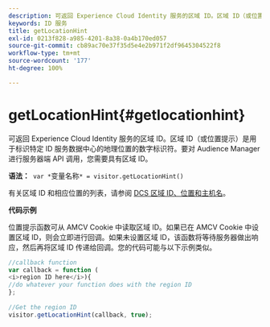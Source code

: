 ```yaml
---
description: 可返回 Experience Cloud Identity 服务的区域 ID。区域 ID（或位置提示）是用于标识特定 ID 服务数据中心的地理位置的数字标识符。要对 Audience Manager 进行服务器端 API 调用，您需要具有区域 ID。
keywords: ID 服务
title: getLocationHint
exl-id: 0213f828-a985-4201-8a38-0a4b170ed057
source-git-commit: cb89ac70e37f35d5e4e2b971f2df9645304522f8
workflow-type: tm+mt
source-wordcount: '177'
ht-degree: 100%

---
```


# getLocationHint{#getlocationhint}

可返回 Experience Cloud Identity 服务的区域 ID。区域 ID（或位置提示）是用于标识特定 ID 服务数据中心的地理位置的数字标识符。要对 Audience Manager 进行服务器端 API 调用，您需要具有区域 ID。

**语法：**` var *`变量名称`* = visitor.getLocationHint()`

有关区域 ID 和相应位置的列表，请参阅 [DCS 区域 ID、位置和主机名](https://experienceleague.adobe.com/docs/audience-manager/user-guide/api-and-sdk-code/dcs/dcs-api-reference/dcs-regions.html?lang=zh-Hans)。

**代码示例**

位置提示函数可从 AMCV Cookie 中读取区域 ID。如果已在 AMCV Cookie 中设置区域 ID，则会立即进行回调。如果未设置区域 ID，该函数将等待服务器做出响应，然后再将区域 ID 传递给回调。您的代码可能与以下示例类似。

```js
//callback function 
var callback = function ( 
<i>region ID here</i>){ 
//do whatever your function does with the region ID 
}; 
 
//Get the region ID 
visitor.getLocationHint(callback, true); 
```
